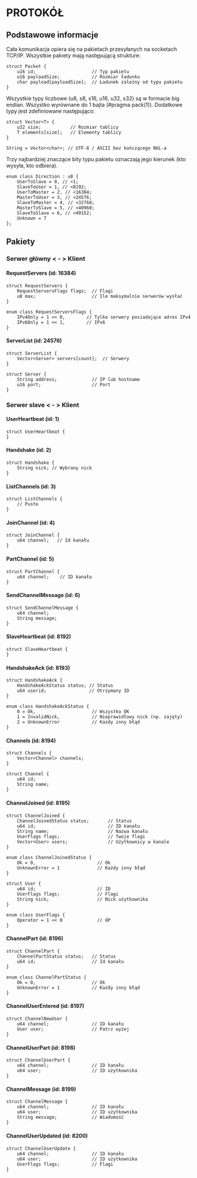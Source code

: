 # PROTOKÓŁ

## Podstawowe informacje

Cała komunikacja opiera się na pakietach przesyłanych na socketach TCP/IP. Wszystkie pakiety mają następującą strukture:

    struct Packet {
        u16 id;                     // Typ pakietu
        u16 payloadSize;            // Rozmiar ładunku
        char payload[payloadSize];  // Ładunek zależny od typu pakietu
    }

Wszystkie typy liczbowe (u8, s8, s16, u16, u32, s32) są w formacie big endian. Wszystko wyrównane do 1 bajta (#pragma pack(1)). Dodatkowe typy jest zdefiniowane następująco:

    struct Vector<T> {
        u32 size;           // Rozmiar tablicy
        T elements[size];   // Elementy tablicy
    }
    
    String = Vector<char>; // UTF-8 / ASCII bez kończącego NUL-a

Trzy najbardziej znaczące bity typu pakietu oznaczają jego kierunek (kto wysyła, kto odbiera).

    enum class Direction : u8 {
        UserToSlave = 0, // <1;
        SlaveToUser = 1, // <8192;
        UserToMaster = 2, // <16384;
        MasterToUser = 3, // <24576;
        SlaveToMaster = 4, // <32768;
        MasterToSlave = 5, // <40960;
        SlaveToSlave = 6, // <49152;
        Unknown = 7
    };

## Pakiety

### Serwer główny < - > Klient

#### RequestServers (id: 16384)

    struct RequestServers {
        RequestServersFlags flags;  // Flagi
        u8 max;                     // Ile maksymalnie serwerów wysłać
    }
    
    enum class RequestServersFlags {
        IPv4Only = 1 << 0,        // Tylko serwery posiadające adres IPv4
        IPv6Only = 1 << 1,        // IPv6
    }    

#### ServerList (id: 24576)

    struct ServerList {
        Vector<Server> servers[count];  // Serwery
    }
    
    struct Server {
        String address;             // IP lub hostname
        u16 port;                   // Port
    }

### Serwer slave < - > Klient

#### UserHeartbeat (id: 1)

    struct UserHeartbeat {
    }

#### Handshake (id: 2)

    struct Handshake {
        String nick; // Wybrany nick
    }

#### ListChannels (id: 3)

    struct ListChannels {
        // Puste
    }

#### JoinChannel (id: 4)

    struct JoinChannel {
        u64 channel;   // Id kanału
    }

#### PartChannel (id: 5)

    struct PartChannel {
        u64 channel;    // ID kanału
    }

#### SendChannelMessage (id: 6)

    struct SendChannelMessage {
        u64 channel;
        String message;
    }

#### SlaveHeartbeat (id: 8192)

    struct SlaveHeartbeat {
    }

#### HandshakeAck (id: 8193)

    struct HandshakeAck {
        HandshakeAckStatus status; // Status
        u64 userid;                // Otrzymany ID
    }
    
    enum class HandshakeAckStatus {
        0 = Ok,                     // Wszystko OK
        1 = InvalidNick,            // Nieprawidłowy nick (np. zajęty)
        2 = UnknownError            // Każdy inny błąd
    }

#### Channels (id: 8194)

    struct Channels {
        Vector<Channel> channels;
    }
    
    struct Channel {
        u64 id;
        String name;
    }
  
#### ChannelJoined (id: 8195)

    struct ChannelJoined {
        ChannelJoinedStatus status;       // Status
        u64 id;                           // ID kanału
        String name;                      // Nazwa kanału
        UserFlags flags;                  // Twoje flagi
        Vector<User> users;               // Użytkownicy w kanale
    }
    
    enum class ChannelJoinedStatus {
        Ok = 0,                       // Ok
        UnknownError = 1              // Każdy inny błąd
    }
    
    struct User {
        u64 id;                       // ID
        UserFlags flags;              // Flagi
        String nick;                  // Nick użytkownika
    }
    
    enum class UserFlags {
        Operator = 1 << 0             // OP
    }

#### ChannelPart (id: 8196)

    struct ChannelPart {
        ChannelPartStatus status;   // Status
        u64 id;                     // Id kanału
    }
    
    enum class ChannelPartStatus {
        Ok = 0,                     // Ok
        UnknownError = 1            // Każdy inny błąd
    }

#### ChannelUserEntered (id: 8197)

    struct ChannelNewUser {
        u64 channel;                // ID kanału
        User user;                  // Patrz wyżej
    }

#### ChannelUserPart (id: 8198)

    struct ChannelUserPart {
        u64 channel;                // ID kanału
        u64 user;                   // ID użytkownika
    }

#### ChannelMessage (id: 8199)

    struct ChannelMessage {
        u64 channel;                // ID kanału
        u64 user;                   // ID użytkownika
        String message;             // Wiadomość
    }
    

#### ChannelUserUpdated (id: 8200)

    struct ChannelUserUpdate {
        u64 channel;                // ID kanału
        u64 user;                   // ID użytkownika
        UserFlags flags;            // Flagi
    }